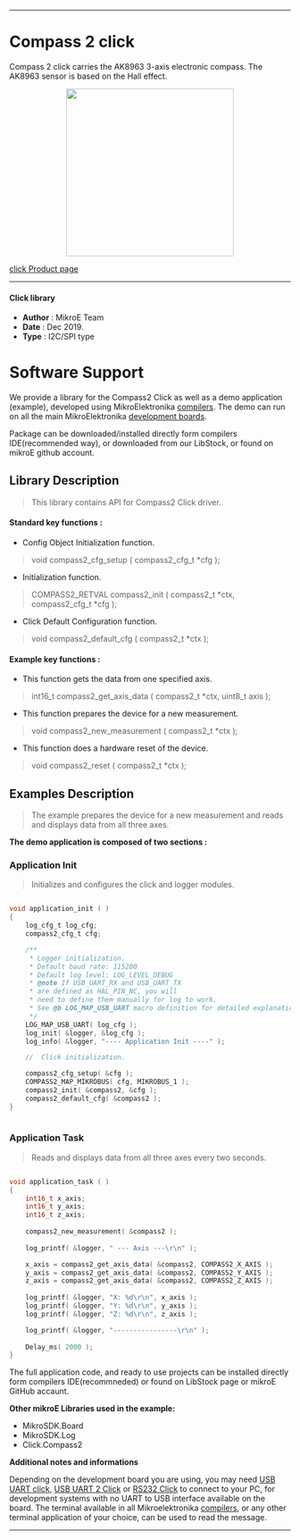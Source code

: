 

---
# Compass 2 click

Compass 2 click carries the AK8963 3-axis electronic compass. The AK8963 sensor is based on the Hall effect.

<p align="center">
  <img src="https://download.mikroe.com/images/click_for_ide/compass2_click.png" height=300px>
</p>


[click Product page](https://www.mikroe.com/compass-2-click)

---

#### Click library 

- **Author**        : MikroE Team
- **Date**          : Dec 2019.
- **Type**          : I2C/SPI type


# Software Support

We provide a library for the Compass2 Click 
as well as a demo application (example), developed using MikroElektronika 
[compilers](https://shop.mikroe.com/compilers). 
The demo can run on all the main MikroElektronika [development boards](https://shop.mikroe.com/development-boards).

Package can be downloaded/installed directly form compilers IDE(recommended way), or downloaded from our LibStock, or found on mikroE github account. 

## Library Description

> This library contains API for Compass2 Click driver.

#### Standard key functions :

- Config Object Initialization function.
> void compass2_cfg_setup ( compass2_cfg_t *cfg ); 
 
- Initialization function.
> COMPASS2_RETVAL compass2_init ( compass2_t *ctx, compass2_cfg_t *cfg );

- Click Default Configuration function.
> void compass2_default_cfg ( compass2_t *ctx );


#### Example key functions :

- This function gets the data from one specified axis.
> int16_t compass2_get_axis_data ( compass2_t *ctx, uint8_t axis );
 
- This function prepares the device for a new measurement.
> void compass2_new_measurement ( compass2_t *ctx );

- This function does a hardware reset of the device.
> void compass2_reset ( compass2_t *ctx ); 

## Examples Description

> The example prepares the device for a new measurement and reads and displays data from all three axes.

**The demo application is composed of two sections :**

### Application Init 

> Initializes and configures the click and logger modules.

```c

void application_init ( )
{
    log_cfg_t log_cfg;
    compass2_cfg_t cfg;

    /** 
     * Logger initialization.
     * Default baud rate: 115200
     * Default log level: LOG_LEVEL_DEBUG
     * @note If USB_UART_RX and USB_UART_TX 
     * are defined as HAL_PIN_NC, you will 
     * need to define them manually for log to work. 
     * See @b LOG_MAP_USB_UART macro definition for detailed explanation.
     */
    LOG_MAP_USB_UART( log_cfg );
    log_init( &logger, &log_cfg );
    log_info( &logger, "---- Application Init ----" );

    //  Click initialization.

    compass2_cfg_setup( &cfg );
    COMPASS2_MAP_MIKROBUS( cfg, MIKROBUS_1 );
    compass2_init( &compass2, &cfg );
    compass2_default_cfg( &compass2 );
}
  
```

### Application Task

> Reads and displays data from all three axes every two seconds.

```c

void application_task ( )
{
    int16_t x_axis;
    int16_t y_axis;
    int16_t z_axis;
    
    compass2_new_measurement( &compass2 );
    
    log_printf( &logger, " --- Axis ---\r\n" );

    x_axis = compass2_get_axis_data( &compass2, COMPASS2_X_AXIS );
    y_axis = compass2_get_axis_data( &compass2, COMPASS2_Y_AXIS );
    z_axis = compass2_get_axis_data( &compass2, COMPASS2_Z_AXIS );
    
    log_printf( &logger, "X: %d\r\n", x_axis );
    log_printf( &logger, "Y: %d\r\n", y_axis );
    log_printf( &logger, "Z: %d\r\n", z_axis );

    log_printf( &logger, "----------------\r\n" );
    
    Delay_ms( 2000 );
}  

```

The full application code, and ready to use projects can be  installed directly form compilers IDE(recommneded) or found on LibStock page or mikroE GitHub accaunt.

**Other mikroE Libraries used in the example:** 

- MikroSDK.Board
- MikroSDK.Log
- Click.Compass2

**Additional notes and informations**

Depending on the development board you are using, you may need 
[USB UART click](https://shop.mikroe.com/usb-uart-click), 
[USB UART 2 Click](https://shop.mikroe.com/usb-uart-2-click) or 
[RS232 Click](https://shop.mikroe.com/rs232-click) to connect to your PC, for 
development systems with no UART to USB interface available on the board. The 
terminal available in all Mikroelektronika 
[compilers](https://shop.mikroe.com/compilers), or any other terminal application 
of your choice, can be used to read the message.



---
